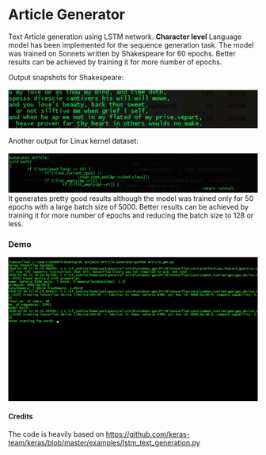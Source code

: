 # Article Generator
Text Article generation using LSTM network. **Character level** Language model has been implemented for the sequence generation task. 
The model was trained on Sonnets written by Shakespeare for 60 epochs. Better results can be achieved by training it for more number of epochs.


Output snapshots for Shakespeare:<br><br>
![shakespeare](media/1.JPG)


Another output for Linux kernel dataset:<br><br>
![linux](media/2.JPG)
<br>It generates pretty good results although the model was trained only for 50 epochs with a large batch size of 5000. Better results can be achieved by training it for more number of epochs and reducing the batch size to 128 or less.

### Demo
![demo](media/3.gif)

#### Credits
The code is heavily based on https://github.com/keras-team/keras/blob/master/examples/lstm_text_generation.py
